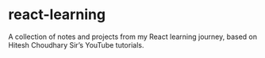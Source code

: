 # react-learning
A collection of notes and projects from my React learning journey, based on Hitesh Choudhary Sir’s YouTube tutorials.
